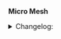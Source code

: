 __Micro Mesh__
<details>
    <summary>Changelog:</summary><p>
* list
* with

 1. nested
 1. items

    ```java
    // including code
    ```
 1. blocks

  </p></details>
